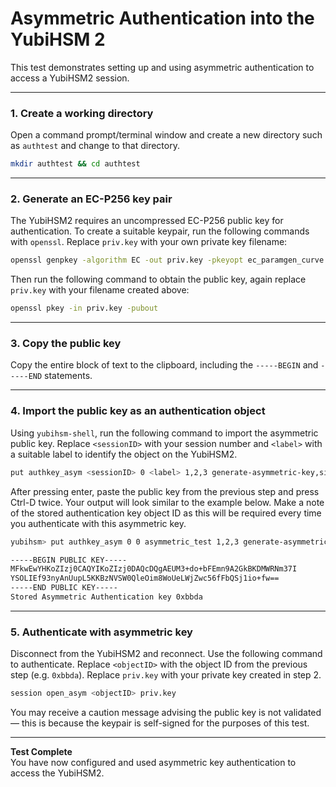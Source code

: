 # Asymmetric Authentication into the YubiHSM 2

This test demonstrates setting up and using asymmetric authentication to access a YubiHSM2 session.

---

### 1. Create a working directory

Open a command prompt/terminal window and create a new directory such as `authtest` and change to that directory.

```bash
mkdir authtest && cd authtest
```

---

### 2. Generate an EC-P256 key pair

The YubiHSM2 requires an uncompressed EC-P256 public key for authentication. To create a suitable keypair, run the following commands with `openssl`. Replace `priv.key` with your own private key filename:

```bash
openssl genpkey -algorithm EC -out priv.key -pkeyopt ec_paramgen_curve:P-256 -pkeyopt ec_param_enc:named_curve
```

Then run the following command to obtain the public key, again replace `priv.key` with your filename created above:

```bash
openssl pkey -in priv.key -pubout
```

---

### 3. Copy the public key

Copy the entire block of text to the clipboard, including the `-----BEGIN` and `-----END` statements.

---

### 4. Import the public key as an authentication object

Using `yubihsm-shell`, run the following command to import the asymmetric public key. Replace `<sessionID>` with your session number and `<label>` with a suitable label to identify the object on the YubiHSM2.

```bash
put authkey_asym <sessionID> 0 <label> 1,2,3 generate-asymmetric-key,sign-pkcs sign-pkcs
```

After pressing enter, paste the public key from the previous step and press Ctrl-D twice. Your output will look similar to the example below. Make a note of the stored authentication key object ID as this will be required every time you authenticate with this asymmetric key.

```bash
yubihsm> put authkey_asym 0 0 asymmetric_test 1,2,3 generate-asymmetric-key,sign-pkcs sign-pkcs

-----BEGIN PUBLIC KEY-----
MFkwEwYHKoZIzj0CAQYIKoZIzj0DAQcDQgAEUM3+do+bFEmn9A2GkBKDMWRNm37I
YSOLIEf93nyAnUupL5KKBzNVSW0QleOim8WoUeLWjZwc56fFbQSj1io+fw==
-----END PUBLIC KEY-----
Stored Asymmetric Authentication key 0xbbda
```

---

### 5. Authenticate with asymmetric key

Disconnect from the YubiHSM2 and reconnect. Use the following command to authenticate. Replace `<objectID>` with the object ID from the previous step (e.g. `0xbbda`). Replace `priv.key` with your private key created in step 2.


```bash
session open_asym <objectID> priv.key
```

You may receive a caution message advising the public key is not validated — this is because the keypair is self-signed for the purposes of this test.

---

**Test Complete**  
You have now configured and used asymmetric key authentication to access the YubiHSM2.
